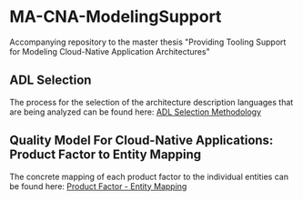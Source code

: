 # MA-CNA-ModelingSupport
Accompanying repository to the master thesis "Providing Tooling Support for Modeling Cloud-Native Application Architectures"


## ADL Selection

The process for the selection of the architecture description languages that are being analyzed can be found here: [ADL Selection Methodology](ADL_Literature_Search/README.md)


## Quality Model For Cloud-Native Applications: Product Factor to Entity Mapping

The concrete mapping of each product factor to the individual entities can be found here: [Product Factor - Entity Mapping](CNA_QualityModel_Entities/ProductFactor_Entity_Mapping.md)
